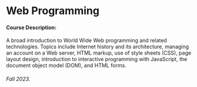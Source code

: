 # Web Programming

#### Course Description: 
A broad introduction to World Wide Web programming and related technologies. Topics include Internet history and its architecture, managing an account on a Web server, HTML markup, use of style sheets (CSS), page layout design, introduction to interactive programming with JavaScript, the document object model (DOM), and HTML forms.

#### 

###### Fall 2023. 
